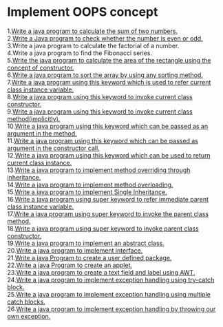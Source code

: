 # Implement OOPS concept

1.[Write a java program to calculate the sum of two numbers.](https://github.com/ProshantaDebnath/Java/blob/main/1.Write%20a%20java%20program%20to%20calculate%20the%20sum%20of%20two%20numbers.java)<br>
2.[Write a Java program to check whether the number is even or odd.](https://github.com/ProshantaDebnath/Java/blob/main/2.Write%20a%20Java%20program%20to%20check%20whether%20the%20number%20is%20even%20or%20odd.java)<br>
3.Write a java program to calculate the factorial of a number.<br>
4.Write a java program to find the Fibonacci series.<br>
5.[Write the java program to calculate the area of the rectangle using the concept of constructor.](https://github.com/ProshantaDebnath/Java/blob/main/5.Write%20the%20java%20program%20to%20calculate%20the%20area%20of%20the%20rectangle%20using%20the%20concept%20of%20constructor.java)<br>
6.[Write a java program to sort the array by using any sorting method.](https://github.com/ProshantaDebnath/Java/blob/main/6.Write%20a%20java%20program%20to%20sort%20the%20array%20by%20using%20any%20sorting%20method.java)<br>
7.[Write a java program using this keyword which is used to refer current class instance variable.](https://github.com/ProshantaDebnath/Java/blob/main/7.Write%20a%20java%20program%20using%20this%20keyword%20which%20is%20used%20to%20refer%20current%20class%20instance%20variable.java)<br>
8.[Write a java program using this keyword to invoke current class constructor.](https://github.com/ProshantaDebnath/Java/blob/main/8.Write%20a%20java%20program%20using%20this%20keyword%20to%20invoke%20current%20class%20constructor.java)<br>
9.[Write a java program using this keyword to invoke current class method(implicitly).](https://github.com/ProshantaDebnath/Java/blob/main/9.Write%20a%20java%20program%20using%20this%20keyword%20to%20invoke%20current%20class%20method(implicitly).java)<br>
10.[Write a java program using this keyword which can be passed as an argument in the method.](https://github.com/ProshantaDebnath/Java/blob/main/10.Write%20a%20java%20program%20using%20this%20keyword%20which%20can%20be%20passed%20as%20an%20argument%20in%20the%20method.java)<br>
11.[Write a java program using this keyword which can be passed as argument in the constructor call.](https://github.com/ProshantaDebnath/Java/blob/main/11.Write%20a%20java%20program%20using%20this%20keyword%20which%20can%20be%20passed%20as%20argument%20in%20the%20constructor%20call.java)<br>
12.[Write a java program using this keyword which can be used to return current class instance.](https://github.com/ProshantaDebnath/Java/blob/main/12.Write%20a%20java%20program%20using%20this%20keyword%20which%20can%20be%20used%20to%20return%20current%20class%20instance.java)<br>
13.[Write a java program to implement method overriding through inheritance.](https://github.com/ProshantaDebnath/Java/blob/main/13.Write%20a%20java%20program%20to%20implement%20method%20overriding%20through%20inheritance.java)<br>
14.[Write a java program to implement method overloading.](https://github.com/ProshantaDebnath/Java/blob/main/14.Write%20a%20java%20program%20to%20implement%20method%20overloading.java)<br>
15.[Write a java program to implement Single Inheritance.](https://github.com/ProshantaDebnath/Java/blob/main/15.Write%20a%20java%20program%20to%20implement%20Single%20Inheritance.java)<br>
16.[Write a java program using super keyword to refer immediate parent class instance variable.](https://github.com/ProshantaDebnath/Java/blob/main/16.Write%20a%20java%20program%20using%20super%20keyword%20to%20refer%20immediate%20parent%20class%20instance%20variable.cpp)<br>
17.[Write a java program using super keyword to invoke the parent class method.](https://github.com/ProshantaDebnath/Java/blob/main/17.Write%20a%20java%20program%20using%20super%20keyword%20to%20invoke%20the%20parent%20class%20method.cpp)<br>
18.[Write a java program using super keyword to invoke parent class constructor.](https://github.com/ProshantaDebnath/Java/blob/main/18.Write%20a%20java%20program%20using%20super%20keyword%20to%20invoke%20parent%20class%20constructor.cpp)<br>
19.[Write a java program to implement an abstract class.](https://github.com/ProshantaDebnath/Java/blob/main/19.Write%20a%20java%20program%20to%20implement%20an%20abstract%20class.java)<br>
20.[Write a java program to implement interface.](https://github.com/ProshantaDebnath/Java/blob/main/20.Write%20a%20java%20program%20to%20implement%20interface.java)<br>
21.[Write a java Program to create a user defined package.](https://github.com/ProshantaDebnath/Java/blob/main/21.Write%20a%20java%20Program%20to%20create%20a%20user%20defined%20package.java)<br>
22.[Write a java Program to create an applet.](https://github.com/ProshantaDebnath/Java/blob/main/22.Write%20a%20java%20Program%20to%20create%20an%20applet.java)<br>
23.[Write a java program to create a text field and label using AWT.](https://github.com/ProshantaDebnath/Java/blob/main/23.Write%20a%20java%20program%20to%20create%20a%20text%20field%20and%20label%20using%20AWT.java)<br>
24.[Write a java program to implement exception handling using try-catch block.](https://github.com/ProshantaDebnath/Java/blob/main/24.Write%20a%20java%20program%20to%20implement%20exception%20handling%20using%20try-catch%20block.java)<br>
25.[Write a java program to implement exception handling using multiple catch blocks.](https://github.com/ProshantaDebnath/Java/blob/main/25.Write%20a%20java%20program%20to%20implement%20exception%20handling%20using%20multiple%20catch%20blocks.java)<br>
26.[Write a java program to implement exception handling by throwing our own exception.](https://github.com/ProshantaDebnath/Java/blob/main/26.Write%20a%20java%20program%20to%20implement%20exception%20handling%20by%20throwing%20our%20own%20exception.java)<br>

